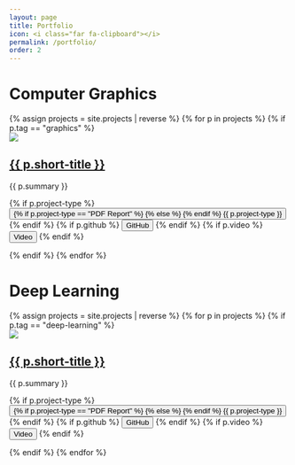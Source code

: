 ```yaml
---
layout: page
title: Portfolio
icon: <i class="far fa-clipboard"></i>
permalink: /portfolio/
order: 2
---
```


# Computer Graphics

<div class="container">
  {% assign projects = site.projects | reverse %}
  {% for p in projects %}
  {% if p.tag == "graphics" %}
  <div class="row bottom-padding">
    <div class="col-5 no-lpadding">
        <img class="project-thumb" src="{{ p.thumbnail }}"/>
    </div>
    <div class="col-7 no-rpadding">
      <h2><a href="{{ p.permalink }}">{{ p.short-title }}</a></h2>
      <p>{{ p.summary }}</p>
      <p>
      {% if p.project-type %}
      <a href="{{ p.project-link }}">
        <button>
          {% if p.project-type == "PDF Report" %}
            <i class="far fa-file-pdf"></i>
          {% else %}
            <i class="fas fa-globe-americas"></i>
          {% endif %}
          {{ p.project-type }}
        </button>
      </a>
      {% endif %}
      {% if p.github %}
        <a href="{{ p.github }}"><button><i class="fab fa-github"></i> GitHub</button></a>
      {% endif %}
      {% if p.video %}
        <a href="{{ p.video }}"><button><i class="far fa-play-circle"></i> Video</button></a>
      {% endif %}
      </p>
    </div>
  </div>
  {% endif %}
  {% endfor %}
</div>


# Deep Learning

<div class="container">
  {% assign projects = site.projects | reverse %}
  {% for p in projects %}
  {% if p.tag == "deep-learning" %}
  <div class="row bottom-padding">
    <div class="col-5 no-lpadding">
        <img class="project-thumb" src="{{ p.thumbnail }}"/>
    </div>
    <div class="col-7 no-rpadding">
      <h2><a href="{{ p.project-link }}">{{ p.short-title }}</a></h2>
      <p>{{ p.summary }}</p>
      <p>
      {% if p.project-type %}
      <a href="{{ p.project-link }}">
        <button>
          {% if p.project-type == "PDF Report" %}
            <i class="far fa-file-pdf"></i>
          {% else %}
            <i class="fas fa-globe-americas"></i>
          {% endif %}
          {{ p.project-type }}
        </button>
      </a>
      {% endif %}
      {% if p.github %}
        <a href="{{ p.github }}"><button><i class="fab fa-github"></i> GitHub</button></a>
      {% endif %}
      {% if p.video %}
        <a href="{{ p.video }}"><button><i class="far fa-play-circle"></i> Video</button></a>
      {% endif %}
      </p>
    </div>
  </div>
  {% endif %}
  {% endfor %}
</div>
